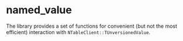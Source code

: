 # named\_value

The library provides a set of functions for convenient (but not the most efficient) interaction with `NTableClient::TUnversionedValue`.
